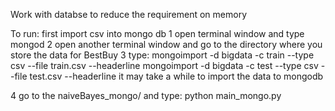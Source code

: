 Work with databse to reduce the requirement on memory

To run:
first import csv into mongo db
1 open terminal window and type mongod
2 open another terminal window and go to the directory where you store the data for BestBuy
3 type:
	mongoimport -d bigdata -c train --type csv --file train.csv --headerline
	mongoimport -d bigdata -c test --type csv --file test.csv --headerline
it may take a while to import the data to mongodb

4 go to the naiveBayes_mongo/ and type:
	python main_mongo.py
	
